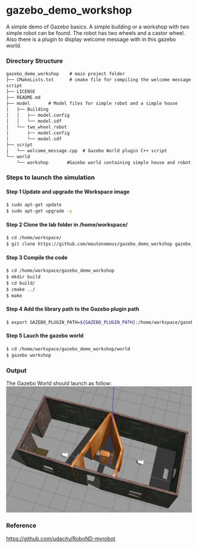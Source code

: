 
# gazebo_demo_workshop

A simple demo of Gazebo basics. A simple building or a workshop with two simple robot can be found. The robot has two wheels and a castor wheel. Also there is a plugin to display welcome message  with in this gazebo world.  

### Directory Structure
```
gazebo_demo_workshop 	# main project folder
├── CMakeLists.txt      # cmake file for compiling the welcome message script
├── LICENSE
├── README.md
├── model		# Model files for simple robot and a simple house
│   ├── Building
│   │   ├── model.config
│   │   └── model.sdf
│   └── two_wheel_robot
│       ├── model.config
│       └── model.sdf
├── script
│   └── welcome_message.cpp  # Gazebo World plugin C++ script
└── world
    └── workshop       #Gazebo world containing simple house and robot
```

### Steps to launch the simulation

#### Step 1 Update and upgrade the Workspace image
```sh
$ sudo apt-get update
$ sudo apt-get upgrade -y
```

#### Step 2 Clone the lab folder in /home/workspace/
```sh
$ cd /home/workspace/
$ git clone https://github.com/mautonomous/gazebo_demo_workshop gazebo_demo_workshop
```

#### Step 3 Compile the code
```sh
$ cd /home/workspace/gazebo_demo_workshop
$ mkdir build
$ cd build/
$ cmake ../
$ make
```

#### Step 4 Add the library path to the Gazebo plugin path  
```sh
$ export GAZEBO_PLUGIN_PATH=${GAZEBO_PLUGIN_PATH}:/home/workspace/gazebo_demo_workshop/build
```

#### Step 5 Lauch the gazebo world
```sh
$ cd /home/workspace/gazebo_demo_workshop/world
$ gazebo workshop
```

### Output
The Gazebo World should launch as follow: 
![alt text](images/output.png)


### Reference
https://github.com/udacity/RoboND-myrobot 

